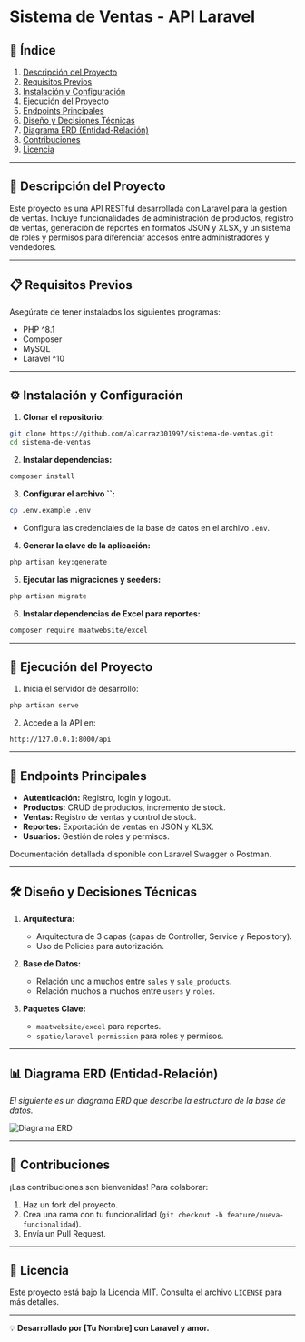 # Sistema de Ventas - API Laravel

## 🚀 **Índice**

1. [Descripción del Proyecto](#-descripción-del-proyecto)
2. [Requisitos Previos](#-requisitos-previos)
3. [Instalación y Configuración](#-instalación-y-configuración)
4. [Ejecución del Proyecto](#-ejecución-del-proyecto)
5. [Endpoints Principales](#-endpoints-principales)
6. [Diseño y Decisiones Técnicas](#-diseño-y-decisiones-técnicas)
7. [Diagrama ERD (Entidad-Relación)](#-diagrama-erd-entidad-relación)
8. [Contribuciones](#-contribuciones)
9. [Licencia](#-licencia)

---

## 📄 **Descripción del Proyecto**

Este proyecto es una API RESTful desarrollada con Laravel para la gestión de ventas. Incluye funcionalidades de administración de productos, registro de ventas, generación de reportes en formatos JSON y XLSX, y un sistema de roles y permisos para diferenciar accesos entre administradores y vendedores.

---

## 📋 **Requisitos Previos**

Asegúrate de tener instalados los siguientes programas:

- PHP ^8.1
- Composer
- MySQL
- Laravel ^10

---

## ⚙️ **Instalación y Configuración**

1. **Clonar el repositorio:**

```bash
git clone https://github.com/alcarraz301997/sistema-de-ventas.git
cd sistema-de-ventas
```

2. **Instalar dependencias:**

```bash
composer install
```

3. **Configurar el archivo **``**:**

```bash
cp .env.example .env
```

- Configura las credenciales de la base de datos en el archivo `.env`.

4. **Generar la clave de la aplicación:**

```bash
php artisan key:generate
```

5. **Ejecutar las migraciones y seeders:**

```bash
php artisan migrate
```

6. **Instalar dependencias de Excel para reportes:**

```bash
composer require maatwebsite/excel
```

---

## 🚀 **Ejecución del Proyecto**

1. Inicia el servidor de desarrollo:

```bash
php artisan serve
```

2. Accede a la API en:

```
http://127.0.0.1:8000/api
```

---

## 📡 **Endpoints Principales**

- **Autenticación:** Registro, login y logout.
- **Productos:** CRUD de productos, incremento de stock.
- **Ventas:** Registro de ventas y control de stock.
- **Reportes:** Exportación de ventas en JSON y XLSX.
- **Usuarios:** Gestión de roles y permisos.

Documentación detallada disponible con Laravel Swagger o Postman.

---

## 🛠️ **Diseño y Decisiones Técnicas**

1. **Arquitectura:**

   - Arquitectura de 3 capas (capas de Controller, Service y Repository).
   - Uso de Policies para autorización.

2. **Base de Datos:**

   - Relación uno a muchos entre `sales` y `sale_products`.
   - Relación muchos a muchos entre `users` y `roles`.

3. **Paquetes Clave:**

   - `maatwebsite/excel` para reportes.
   - `spatie/laravel-permission` para roles y permisos.

---

## 📊 **Diagrama ERD (Entidad-Relación)**

*El siguiente es un diagrama ERD que describe la estructura de la base de datos.*

![Diagrama ERD](D:\Proyectos\sistema-de-ventas\Diagrama.png)

---

## 🤝 **Contribuciones**

¡Las contribuciones son bienvenidas! Para colaborar:

1. Haz un fork del proyecto.
2. Crea una rama con tu funcionalidad (`git checkout -b feature/nueva-funcionalidad`).
3. Envía un Pull Request.

---

## 📜 **Licencia**

Este proyecto está bajo la Licencia MIT. Consulta el archivo `LICENSE` para más detalles.

---

💡 **Desarrollado por [Tu Nombre] con Laravel y amor.**


